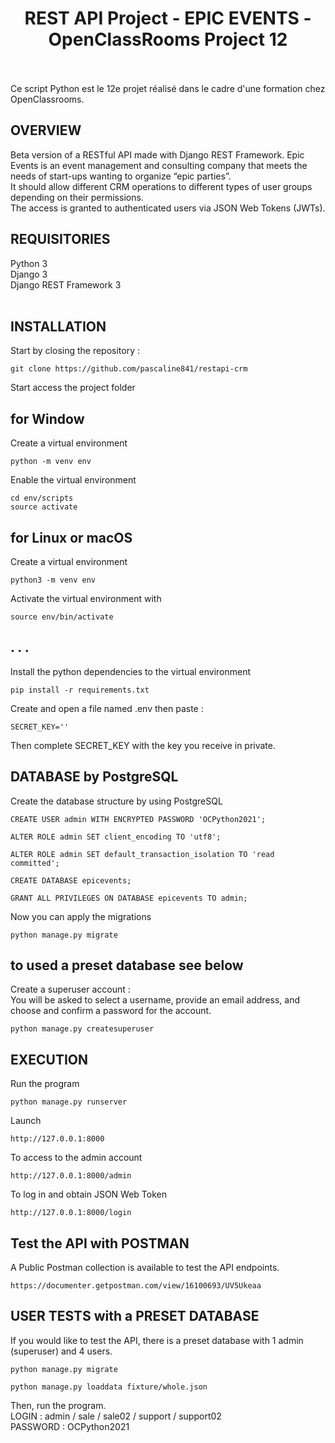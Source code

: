 <h1 align="center">REST API Project - EPIC EVENTS - OpenClassRooms Project 12</h1>
<br>
<br>
Ce script Python est le 12e projet réalisé dans le cadre d'une formation chez OpenClassrooms.
<br>

## OVERVIEW
Beta version of a RESTful API made with Django REST Framework. 
Epic Events is an event management and consulting company that meets the needs of start-ups wanting to organize “epic parties”.<br>
It should allow different CRM operations to different types of user groups depending on their permissions.
<br> 
The access is granted to authenticated users via JSON Web Tokens (JWTs).

## REQUISITORIES
Python 3 <br>
Django 3 <br>
Django REST Framework 3 <br>
<br>

## INSTALLATION
Start by closing the repository :
```
git clone https://github.com/pascaline841/restapi-crm
```
Start access the project folder

## for Window
Create a virtual environment
```
python -m venv env
```
Enable the virtual environment
```
cd env/scripts
source activate
```

## for Linux or macOS
Create a virtual environment 
```
python3 -m venv env
```
Activate the virtual environment with 
```
source env/bin/activate 
```
## . . . 
Install the python dependencies to the virtual environment
```
pip install -r requirements.txt
```
Create and open a file named .env then paste :
```
SECRET_KEY=''
```
Then complete SECRET_KEY with the key you receive in private.

## DATABASE by PostgreSQL
Create the database structure by using PostgreSQL
```
CREATE USER admin WITH ENCRYPTED PASSWORD 'OCPython2021';
```
```
ALTER ROLE admin SET client_encoding TO 'utf8';
```
```
ALTER ROLE admin SET default_transaction_isolation TO 'read committed';
```
```
CREATE DATABASE epicevents;
```
```
GRANT ALL PRIVILEGES ON DATABASE epicevents TO admin;
```
Now you can apply the migrations 
```
python manage.py migrate
```
## to used a preset database see below
Create a superuser account :<br>
You will be asked to select a username, provide an email address, 
and choose and confirm a password for the account.
```
python manage.py createsuperuser
```

## EXECUTION
Run the program
```
python manage.py runserver
```
Launch 
```
http://127.0.0.1:8000
```
To access to the admin account 
```
http://127.0.0.1:8000/admin
```
To log in and obtain JSON Web Token 
```
http://127.0.0.1:8000/login
```
## Test the API with POSTMAN
A Public Postman collection is available to test the API endpoints.
```
https://documenter.getpostman.com/view/16100693/UV5Ukeaa
```
## USER TESTS with a PRESET DATABASE
If you would like to test the API, there is a preset database with 1 admin (superuser) and 4 users.
```
python manage.py migrate
```
```
python manage.py loaddata fixture/whole.json
```
Then, run the program. <br>
LOGIN : admin / sale / sale02 / support / support02<br>
PASSWORD : OCPython2021<br>
